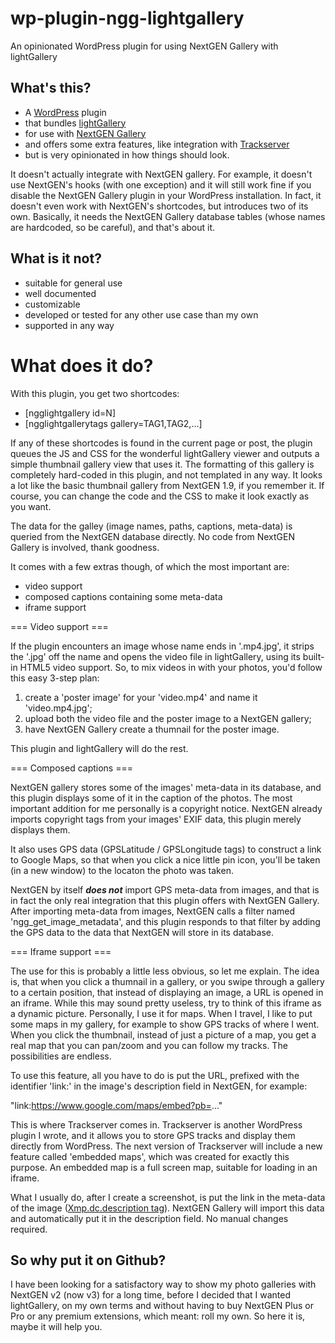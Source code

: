 # wp-plugin-ngg-lightgallery
An opinionated WordPress plugin for using NextGEN Gallery with lightGallery

## What's this?

* A [WordPress](https://www.wordpress.org/) plugin
* that bundles [lightGallery](http://sachinchoolur.github.io/lightGallery/)
* for use with [NextGEN Gallery](https://wordpress.org/plugins/nextgen-gallery/)
* and offers some extra features, like integration with [Trackserver](https://wordpress.org/plugins/trackserver/)
* but is very opinionated in how things should look.

It doesn't actually integrate with NextGEN gallery. For example, it doesn't use
NextGEN's hooks (with one exception) and it will still work fine if you disable
the NextGEN Gallery  plugin in your WordPress installation. In fact, it doesn't
even work with NextGEN's shortcodes, but introduces two of its own. Basically,
it needs the NextGEN Gallery database tables (whose names are hardcoded, so be
careful), and that's about it.

## What is it not?

* suitable for general use
* well documented
* customizable
* developed or tested for any other use case than my own
* supported in any way

# What does it do?

With this plugin, you get two shortcodes:

* [ngglightgallery id=N]
* [ngglightgallerytags gallery=TAG1,TAG2,...]

If any of these shortcodes is found in the current page or post, the plugin
queues the JS and CSS for the wonderful lightGallery viewer and outputs a
simple thumbnail gallery view that uses it. The formatting of this gallery is
completely hard-coded in this plugin, and not templated in any way. It looks a
lot like the basic thumbnail gallery from NextGEN 1.9, if you remember it. If
course, you can change the code and the CSS to make it look exactly as you
want.

The data for the galley (image names, paths, captions, meta-data) is queried
from the NextGEN database directly. No code from NextGEN Gallery is involved,
thank goodness.

It comes with a few extras though, of which the most important are:
* video support
* composed captions containing some meta-data
* iframe support

=== Video support ===

If the plugin encounters an image whose name ends in '.mp4.jpg', it strips the
'.jpg' off the name and opens the video file in lightGallery, using its
built-in HTML5 video support. So, to mix videos in with your photos, you'd
follow this easy 3-step plan:

1. create a 'poster image' for your 'video.mp4' and name it 'video.mp4.jpg';
2. upload both the video file and the poster image to a NextGEN gallery;
3. have NextGEN Gallery create a thumnail for the poster image.

This plugin and lightGallery will do the rest.

=== Composed captions ===

NextGEN gallery stores some of the images' meta-data in its database, and this
plugin displays some of it in the caption of the photos. The most important
addition for me personally is a copyright notice. NextGEN already imports
copyright tags from your images' EXIF data, this plugin merely displays them.

It also uses GPS data (GPSLatitude / GPSLongitude tags) to construct a link to
Google Maps, so that when you click a nice little pin icon, you'll be taken (in
a new window) to the locaton the photo was taken.

NextGEN by itself ***does not*** import GPS meta-data from images, and that is
in fact the only real integration that this plugin offers with NextGEN
Gallery. After importing meta-data from images, NextGEN calls a filter named
'ngg_get_image_metadata', and this plugin responds to that filter by adding the
GPS data to the data that NextGEN will store in its database.

=== Iframe support ===

The use for this is probably a little less obvious, so let me explain. The idea
is, that when you click a thumnail in a gallery, or you swipe through a gallery
to a certain position, that instead of displaying an image, a URL is opened in
an iframe. While this may sound pretty useless, try to think of this iframe as
a dynamic picture. Personally, I use it for maps. When I travel, I like to put
some maps in my gallery, for example to show GPS tracks of where I went. When
you click the thumbnail, instead of just a picture of a map, you get a real map
that you can pan/zoom and you can follow my tracks. The possibilities are endless.

To use this feature, all you have to do is put the URL, prefixed with the
identifier 'link:' in the image's description field in NextGEN, for example:

"link:https://www.google.com/maps/embed?pb=..."

This is where Trackserver comes in. Trackserver is another WordPress plugin I
wrote, and it allows you to store GPS tracks and display them directly from
WordPress. The next version of Trackserver will include a new feature called
'embedded maps', which was created for exactly this purpose. An embedded map is
a full screen map, suitable for loading in an iframe.

What I usually do, after I create a screenshot, is put the link in the
meta-data of the image ([Xmp.dc.description tag](http://www.exiv2.org/tags-xmp-dc.html)).
NextGEN Gallery will import this data and automatically put it in the
description field. No manual changes required.

## So why put it on Github?

I have been looking for a satisfactory way to show my photo galleries with
NextGEN v2 (now v3) for a long time, before I decided that I wanted
lightGallery, on my own terms and without having to buy NextGEN Plus or Pro or
any premium extensions, which meant: roll my own. So here it is, maybe it will
help you.

